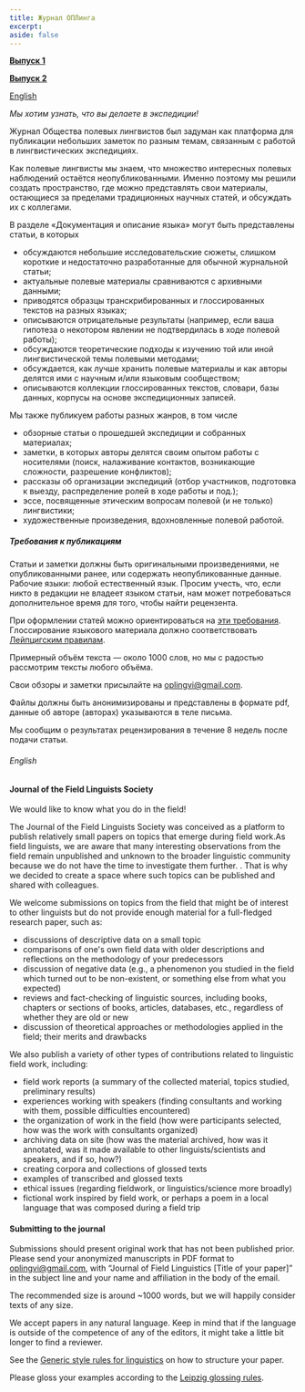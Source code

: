 ```yaml
---
title: Журнал ОПЛинга
excerpt: 
aside: false
---
```


[**Выпуск 1**](/01.md/)

[**Выпуск 2**](/02.md/)

[English](#english)


*Мы хотим узнать, что вы делаете в экспедиции!*

Журнал Общества полевых лингвистов был задуман как платформа для публикации небольших заметок по разным темам, связанным с работой в лингвистических экспедициях.

Как полевые лингвисты мы знаем, что множество интересных полевых наблюдений остаётся неопубликованными. Именно поэтому мы решили создать пространство, где можно представлять свои материалы, остающиеся за пределами традиционных научных статей, и обсуждать их с коллегами.

В разделе «Документация и описание языка» могут быть представлены статьи, в которых

- обсуждаются небольшие исследовательские сюжеты, слишком короткие и недостаточно разработанные для обычной журнальной статьи;
- актуальные полевые материалы сравниваются с архивными данными;
- приводятся образцы транскрибированных и глоссированных текстов на разных языках;
- описываются отрицательные результаты (например, если ваша гипотеза о некотором явлении не подтвердилась в ходе полевой работы);
- обсуждаются теоретические подходы к изучению той или иной лингвистической темы полевыми методами; 
- обсуждается, как лучше хранить полевые материалы и как авторы делятся ими с научным и/или языковым сообществом;
- описываются коллекции глоссированных текстов, словари, базы данных, корпусы на основе экспедиционных записей.

Мы также публикуем работы разных жанров, в том числе

- обзорные статьи о прошедшей экспедиции и собранных материалах;
- заметки, в которых авторы делятся своим опытом работы с носителями (поиск, налаживание контактов, возникающие сложности, разрешение конфликтов);
- рассказы об организации экспедиций (отбор участников, подготовка к выезду, распределение ролей в ходе работы и под.);
- эссе, посвященные этическим вопросам полевой (и не только) лингвистики;
- художественные произведения, вдохновленные полевой работой.

##### Требования к публикациям

Статьи и заметки должны быть оригинальными произведениями, не опубликованными ранее, или содержать неопубликованные данные.
Рабочие языки: любой естественный язык. Просим учесть, что, если никто в редакции не владеет языком статьи, нам может потребоваться дополнительное время для того, чтобы найти рецензента.

При оформлении статей можно ориентироваться на [эти требования](http://langsci.github.io/gsr/GenericStyleRulesLangsci.pdf). Глоссирование языкового материала должно соответствовать [Лейпцигским правилам](https://www.eva.mpg.de/lingua/resources/glossing-rules.php). 

Примерный объём текста — около 1000 слов, но мы с радостью рассмотрим тексты любого объёма.

Свои обзоры и заметки присылайте на oplingvi@gmail.com. 

Файлы должны быть анонимизированы и представлены в формате pdf, данные об авторе (авторах) указываются в теле письма.

Мы сообщим о результатах рецензирования в течение 8 недель после подачи статьи.



###### English

#### Journal of the Field Linguists Society  

We would like to know what you do in the field!

The Journal of the Field Linguists Society was conceived as a platform to publish relatively small papers on topics that emerge during field work.As field linguists, we are aware that many interesting observations from the field  remain unpublished and unknown to the broader linguistic community because we do not have the time to investigate them further. . That is why we decided to create a space where such topics can be published and shared with colleagues.

We welcome submissions on topics from the field that might be of interest to other linguists but do not provide enough material for a full-fledged research paper, such as:

- discussions of descriptive data on a small topic
- comparisons of one's own field data with older descriptions and reflections on the methodology of your predecessors
- discussion of negative data (e.g., a phenomenon you studied in the field which turned out to be non-existent, or something else from what you expected)
- reviews and fact-checking of linguistic sources, including books, chapters or sections of books, articles, databases, etc., regardless of whether they are old or new
- discussion of theoretical approaches or methodologies applied in the field; their merits and drawbacks

We also publish a variety of other types of contributions related to linguistic field work, including:

- field work reports (a summary of the collected material, topics studied, preliminary results)
- experiences working with speakers (finding consultants and working with them, possible difficulties encountered)
- the organization of work in the field (how were participants selected, how was the work with consultants organized)
- archiving data on site (how was the material archived, how was it annotated, was it made available to other linguists/scientists and speakers, and if so, how?)
- creating corpora and collections of glossed texts
- examples of transcribed and glossed texts
- ethical issues (regarding fieldwork, or linguistics/science more broadly)
- fictional work inspired by field work, or perhaps a poem in a local language that was composed during a field trip

#### Submitting to the journal
Submissions should present original work that has not been published prior. Please send your anonymized manuscripts in PDF format to oplingvi@gmail.com, with “Journal of Field Linguistics [Title of your paper]” in the subject line and your name and affiliation in the body of the email.

The recommended size is around ~1000 words, but we will happily consider texts of any size.

We accept papers in any natural language. Keep in mind that if the language is outside of the competence of any of the editors, it might take a little bit longer to find a reviewer.

See the [Generic style rules for linguistics](https://langsci.github.io/gsr/GenericStyleRulesLangsci.pdf) on how to structure your paper.

Please gloss your examples according to the [Leipzig glossing rules](https://www.eva.mpg.de/lingua/resources/glossing-rules.php).



    
